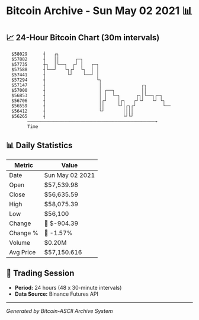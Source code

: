 # Bitcoin Archive - Sun May 02 2021 📊

## 📈 24-Hour Bitcoin Chart (30m intervals)

```
  $58029      ┤   ┌┐                                           
  $57882      ┤   ││      ┌─┐                                  
  $57735      ┼┐  │└──┐  ┌┘ │   ┌─┐                            
  $57588      ┤└──┘   └┐┌┘  └┐  │ │                            
  $57441      ┤        └┘    └──┘ │                            
  $57294      ┤                   └┐                           
  $57147      ┤                    │               ┌┐          
  $57000      ┤                    │ ┌──┐          ││          
  $56853      ┤                    │ │  └─┐      ┌┐│└──┐┌─┐    
  $56706      ┤                    │┌┘    │┌┐   ┌┘└┘   └┘ └┐   
  $56559      ┤                    ││     └┘│┌┐┌┘          └── 
  $56412      ┤                    └┘       ││││               
  $56265      ┤                             └┘└┘               
        ────────────────────────────────────────────────→
        Time
```

## 📊 Daily Statistics

| Metric | Value |
|--------|-------|
| Date | Sun May 02 2021 |
| Open | $57,539.98 |
| Close | $56,635.59 |
| High | $58,075.39 |
| Low | $56,100 |
| Change | 🔴 $-904.39 |
| Change % | 🔴 -1.57% |
| Volume | $0.20M |
| Avg Price | $57,150.616 |

## 📅 Trading Session

- **Period:** 24 hours (48 x 30-minute intervals)
- **Data Source:** Binance Futures API

---
*Generated by Bitcoin-ASCII Archive System*
